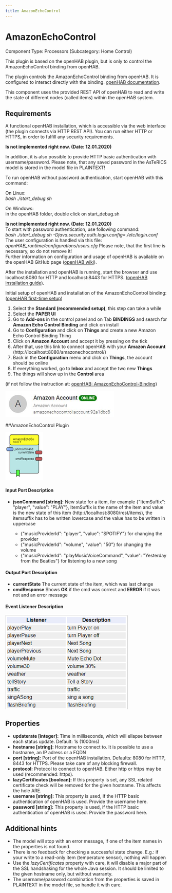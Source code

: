 ```yaml
---
title: AmazonEchoControl
---
```


# AmazonEchoControl

Component Type: Processors (Subcategory: Home Control)

This plugin is based on the openHAB plugin, but is only to control the AmazonEchoControl binding from openHAB.

The plugin controls the AmazonEchoControl binding from openHAB.
It is configured to interact directly with the binding. [openHAB documentation][1].

This component uses the provided REST API of openHAB to read and write the state of different nodes 
(called items) within the openHAB system.


## Requirements

A functional openHAB installation, 
which is accessible via the web interface (the plugin connects via HTTP REST API). 
You can run either HTTP or HTTPS, in order to fulfill any security requirements. 

**Is not implemented right now. (Date: 12.01.2020)**

In addition, it is also possible to provide HTTP basic authentication with username/password. 
Please note, that any saved password in the AsTeRICS model is stored in the model file in PLAINTEXT!
  
To run openHAB without password authentication, start openHAB with this command:

On Linux:  
_bash ./start\_debug.sh_

On Windows:  
in the openHAB folder, double click on start_debug.sh

**Is not implemented right now. (Date: 12.01.2020)**  
To start with password authentication, use following command:  
_bash ./start\_debug.sh -Djava.security.auth.login.config=./etc/login.conf_  
The user configuration is handled via this file:  
_openHAB\_runtime/configurations/users.cfg_ Please note, that the first line is necessary, so do not remove it!  
Further information on configuration and usage of openHAB is available on the openHAB GitHub page ([openHAB wiki][2]).

After the installation and openHAB is running, start the browser and use localhost:8080 for HTTP and localhost:8443 for HTTPS.
([openHAB installation guide][3]).

Initial setup of openHAB and installation of the AmazonEchoControl binding:<br/> ([openHAB first-time setup][4])
1. Select the **Standard (recommended setup)**, this step can take a while
2. Select the **PAPER UI**
3. Go to **Add-ons** in the control panel and on Tab **BINDINGS** and search for **Amazon Echo Control Binding** and click on install 
4. Go to **Configuration** and click on **Things** and create a new Amazon Echo Control Binding Thing
5. Click on **Amazon Account** and accept it by pressing on the tick
6. After that, use this link to connect openHAB with your **Amazon Account** (http://localhost:8080/amazonechocontrol/) 
7. Back in the **Configuration** menu and click on **Things**, the account should be online 
8. If everything worked, go to **Inbox** and accept the two new **Things**
9. The things will show up in the **Control** area 

(if not follow the instruction at: [openHAB: AmazonEchoControl-Binding][5])
 

![Screenshot: Amazon Account Online](img/amazonaccount.JPG "Screenshot: Amazon Account Online")

##AmazonEchoControl Plugin

![Screenshot: AmazonEchoControl Plugin](img/amazonechocontrolplugin.PNG "Screenshot: AmazonEchoControl Plugin")

#### Input Port Description

*   **jsonCommand \[string\]:** New state for a item, for example {"ItemSuffix": "player", "value": "PLAY"}, 
ItemSuffix is the name of the item and value is the new state of this item (http://localhost:8080/rest/items), 
the itemsuffix has to be written lowercase and the value has to be written in uppercase

    * {"musicProviderId": "player", "value": "SPOTIFY"} for changing the provider
    * {"musicProviderId": "volume", "value": "50"} for changing the volume
    * {"musicProviderId": "playMusicVoiceCommand", "value": "Yesterday from the Beatles"} for listening to a new song


#### Output Port Description

*   **currentState** The current state of the item, which was last change
*   **cmdResponse** Shows **OK** if the cmd was correct and **ERROR** if it was not and an error message

#### Event Listener Description

![Screenshot: AmazonEchoControl Eventlistener](img/amazonechocontrol_eventlistener.PNG "Screenshot: AmazonEchoControl Eventlistener")

## Properties

*   **updaterate \[integer\]:** Time in milliseconds, which will ellapse between each status update. Default: 1s (1000ms)
*   **hostname \[string\]:** Hostname to connect to. It is possible to use a hostname, an IP adress or a FQDN
*   **port \[string\]:** Port of the openHAB installation. Defaults: 8080 for HTTP, 8443 for HTTPS. Please take care of any blocking firewall.
*   **protocol:** Protocol to connect to openHAB. Either http or https may be used (recommended: https).
*   **lazyCertificates \[boolean\]:** If this property is set, any SSL related certificate check will be removed for the given hostname. This affects the hole ARE.
*   **username \[string\]:** This property is used, if the HTTP basic authentication of openHAB is used. Provide the username here.
*   **password \[string\]:** This property is used, if the HTTP basic authentication of openHAB is used. Provide the password here.

## Additional hints

*   The model will stop with an error message, if one of the item names in the properties is not found.
*   There is no feedback for checking a successful state change. E.g.: if your write to a read-only item (temperature sensor), nothing will happen
*   Use the _lazyCertificates_ property with care, it will disable a major part of the SSL handshaking for the whole Java session. It should be limited to the given hostname only, but without warranty.
*   The username/password combination from the properties is saved in PLAINTEXT in the model file, so handle it with care.

[1]: https://www.openhab.org/docs/
[2]: https://github.com/openhab/openhab/wiki
[3]: https://www.openhab.org/docs/installation/
[4]: https://www.openhab.org/docs/tutorial/1sttimesetup.html
[5]: https://www.openhab.org/addons/bindings/amazonechocontrol/
